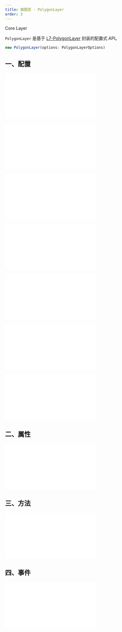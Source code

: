 ```yaml
---
title: 面图层 - PolygonLayer
order: 3
---
```


<tag color="blue" text="Core Layer">Core Layer</tag>

`PolygonLayer` 是基于 [L7-PolygonLayer](https://l7.antv.vision/zh/docs/api/polygon_layer/polygonlayer) 封装的配置式 API。

```ts
new PolygonLayer(options: PolygonLayerOptions)
```

## 一、配置

<embed src="@/docs/common/base-layers/base-common/options.zh.md"></embed>

<embed src="@/docs/common/base-layers/polygon-layer/source.zh.md"></embed>

<embed src="@/docs/common/base-layers/polygon-layer/shape.zh.md"></embed>

<embed src="@/docs/common/attribute/color.zh.md"></embed>

<embed src="@/docs/common/attribute/size.zh.md"></embed>

<embed src="@/docs/common/base-layers/polygon-layer/style.zh.md"></embed>

<embed src="@/docs/common/attribute/state.zh.md"></embed>

## 二、属性

<embed src="@/docs/common/base-layers/base-common/attribute.zh.md"></embed>

## 三、方法

<embed src="@/docs/common/base-layers/base-common/method.zh.md"></embed>

## 四、事件

<embed src="@/docs/common/base-layers/base-common/event.zh.md"></embed>
